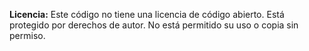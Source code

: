 **Licencia:** Este código no tiene una licencia de código abierto. Está protegido por derechos de autor. No está permitido su uso o copia sin permiso.

